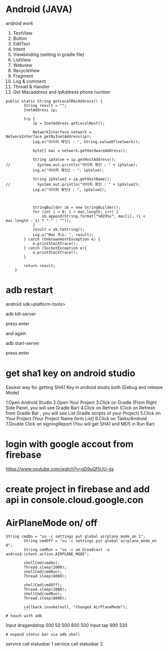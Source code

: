 # Android (JAVA)
android work
1. TextView
2. Button
3. EditText
4. Intent
5. Viewbinding (setting in gradle file)
6. ListView
7. Webview
8. RecycleView
9. Fragment
10. Log & comment
11. Thread & Handler
12. Get Macaddress and IpAddress phone number
```
public static String getLocalMacAddress() {
        String result = "";
        InetAddress ip;

        try {
            ip = InetAddress.getLocalHost();

            NetworkInterface network = NetworkInterface.getByInetAddress(ip);
            Log.e("아이피 확인1 : ", String.valueOf(network));

            byte[] mac = network.getHardwareAddress();

            String ipValue = ip.getHostAddress();
//            System.out.println("아이피 확인 : " + ipValue);
            Log.e("아이피 확인2 : ", ipValue);

            String ipValue2 = ip.getHostName();
//            System.out.println("아이피 확인 : " + ipValue2);
            Log.e("아이피 확인3 : ", ipValue2);



            StringBuilder sb = new StringBuilder();
            for (int i = 0; i < mac.length; i++) {
                sb.append(String.format("%02X%s", mac[i], (i < mac.length - 1) ? "-" : ""));
            }
            result = sb.toString();
            Log.e("Mac 주소: ", result);
        } catch (UnknownHostException e) {
            e.printStackTrace();
        } catch (SocketException e){
            e.printStackTrace();
        }

        return result;
    }
```
# adb restart 
android sdk>platform-tools>

adb kill-server

press enter

and again

adb start-server

press enter

# get sha1 key on android studio
Easiest way for getting SHA1 Key in android studio both (Debug and release Mode)

1.Open Android Studio
2.Open Your Project
3.Click on Gradle (From Right Side Panel, you will see Gradle Bar)
4.Click on Refresh (Click on Refresh from Gradle Bar , you will see List Gradle scripts of your Project)
5.Click on Your Project (Your Project Name form List)
6.Click on Tasks/Android
7.Double Click on signingReport (You will get SHA1 and MD5 in Run Bar)

# login with google accout from firebase

https://www.youtube.com/watch?v=gD9uQf5UU-gs

# create project in firebase and add api in console.cloud.google.con

# AirPlaneMode on/ off
```
String cmdOn = "su -c settings put global airplane_mode_on 1";
        String cmdOff = "su -c settings put global airplane_mode_on 0";
        String cmdRun = "su -c am broadcast -a android.intent.action.AIRPLANE_MODE";

        shellCmd(cmdOn);
        Thread.sleep(2000);
        shellCmd(cmdRun);
        Thread.sleep(8000);

        shellCmd(cmdOff);
        Thread.sleep(2000);
        shellCmd(cmdRun);
        Thread.sleep(8000);

        callback.invoke(null, "Changed AirPlaneMode");
        ```
# touch with adb
```
Input draganddrop 500 50 500 800 500
Input tap 990 330
```
# expand status bar via adb shell

```
service call statusbar 1
service call statusbar 2
```
